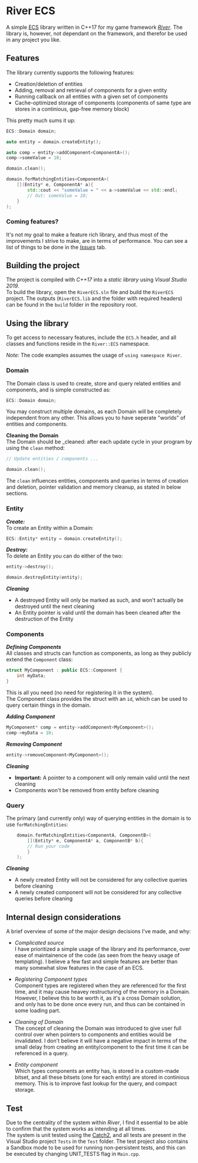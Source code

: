 # River ECS
A simple [ECS](https://en.wikipedia.org/wiki/Entity_component_system) library written in C++17 for my game framework _[River](https://github.com/maltebp/River)_. The library is, however, not dependant on the framework, and therefor be used in any project you like.


## Features
The library currently supports the following features:

  - Creation/deletion of entities
  - Adding, removal and retrieval of components for a given entity
  - Running callback on all entities with a given set of components
  - Cache-optimized storage of components (components of same type are stores in a continious, gap-free memory block)


This pretty much sums it up:
```c++
ECS::Domain domain;

auto entity = domain.createEntity();

auto comp = entity->addComponent<ComponentA>();
comp->someValue = 10;

domain.clean();

domain.forMatchingEntities<ComponentA>(
    [](Entity* e, ComponentA* a){
        std::cout << "someValue = " << a->someValue << std::endl;
        // Out: someValue = 10;
    }
);
```

### Coming features?
It's not my goal to make a feature rich library, and thus most of the improvements I strive to make, are in terms of performance. You can see a list of things to be done in the [_Issues_](https://github.com/maltebp/RiverECS/issues) tab.


## Building the  project
The project is compiled with _C++17_ into a _static library_ using _Visual Studio 2019_.  
To build the library, open the `RiverECS.sln` file and build the `RiverECS` project. The outputs (`RiverECS.lib` and the folder with required headers) can be found in the `build` folder in the repository root.


## Using the library
To get access to necessary features, include the `ECS.h` header, and all classes and functions reside in the `River::ECS` namespace.
  
_Note:_ The code examples assumes the usage of `using namespace River`.


### Domain
The Domain class is used to create, store and query related entities and components, and is simple constructed as:

```c++
ECS::Domain domain;
```

 You may construct multiple domains, as each Domain will be completely independent from any other. This allows you to have seperate "worlds" of entities and components.

__Cleaning the Domain__  
The Domain should be _cleaned: after each update cycle in your program by using the `clean` method:

```c++
// Update entities / components ... 

domain.clean();
```

The `clean` influences entities, components and queries in terms of creation and deletion, pointer validation and memory cleanup, as stated in below sections.


### Entity

___Create:___  
To create an Entity within a Domain:

```c++
ECS::Entity* entity = domain.createEntity();
```

___Destroy:___  
To delete an Entity you can do either of the two:

```c++
entity->destroy();

domain.destroyEntity(entity);
```

___Cleaning___
 - A destroyed Entity will only be marked as such, and won't actually be destroyed until the next cleaning
 - An Entity pointer is valid until the domain has been cleaned after the destruction of the Entity


### Components

___Defining Components___  
All classes and structs can function as components, as long as they publicly extend the `Component` class:

```c++
struct MyComponent : public ECS::Component {
    int myData;
}
```

This is all you need (no need for registering it in the system).  
The Component class provides the struct with an `id`, which can be used to query certain things in the domain.


___Adding Component___

```c++
MyComponent* comp = entity->addComponent<MyComponent>();
comp->myData = 10;
```

___Removing Component___

```c++
entity->removeComponent<MyComponent>();
```

___Cleaning___
 - __Important:__ A pointer to a component will only remain valid until the next cleaning
 - Components won't be removed from entity before cleaning



### Query
The primary (and currently only) way of querying entities in the domain is to use `forMatchingEntities`:

```c++
    domain.forMatchingEntities<ComponentA, ComponentB>(
        [](Entity* e, ComponentA* a, ComponentB* b){
        // Run your code
        }
    );
```

___Cleaning___
 - A newly created Entity will not be considered for any collective queries before cleaning
 - A newly created component will not be considered for any collective queries before cleaning



## Internal design considerations
A brief overview of some of the major design decisions I've made, and why:


 - _Complicated source_  
I have prioritized a simple usage of the library and its performance, over ease of maintainence of the code (as seen from the heavy usage of templating). I believe a few fast and simple features are better than many somewhat slow features in the case of an ECS.

 - _Registering Component types_  
 Component types are registered when they are referenced for the first time, and it may cause heavey restructuring of the memory in a Domain. However, I believe this to be worth it, as it's a cross Domain solution, and only has to be done once every run, and thus can be contained in some loading part.

 - _Cleaning of Domain_  
 The concept of cleaning the Domain was introduced to give user full control over when pointers to components and entities would be invalidated. I don't believe it will have a negative impact in terms of the small delay from creating an entity/component to the first time it can be referenced in a query.

 - _Entity component_  
Which types components an entity has, is stored in a custom-made bitset, and all these bitsets (one for each entity) are stored in continious memory. This is to improve fast lookup for the query, and compact storage.


## Test
Due to the centrality of the system within _River_, I find it essential to be able to confirm that the system works as intending at all times.  
The system is unit tested using the  [Catch2](https://github.com/catchorg/Catch2), and all tests are present in the Visual Studio project `Tests` in the `Test` folder. The test project also contains a Sandbox mode to be used for running non-persistent tests, and this can be executed by changing UNIT_TESTS flag in `Main.cpp`.

